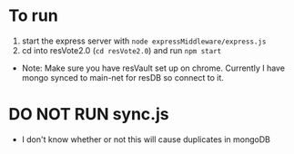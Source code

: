 # To run
1. start the express server with `node expressMiddleware/express.js`
2. cd into resVote2.0 (`cd resVote2.0`) and run `npm start`

* Note: Make sure you have resVault set up on chrome. Currently I have mongo synced to main-net for resDB so connect to it.

# DO NOT RUN sync.js
* I don't know whether or not this will cause duplicates in mongoDB
